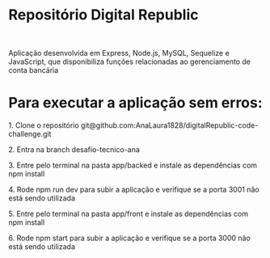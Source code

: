 <h1>Repositório Digital Republic</h1>
<br>
<p>Aplicação desenvolvida em Express, Node.js, MySQL, Sequelize e JavaScript, que disponibiliza funções relacionadas ao gerenciamento de conta bancária</p>
<h1>Para executar a aplicação sem erros:</h1>
<p>1. Clone o repositório git@github.com:AnaLaura1828/digitalRepublic-code-challenge.git </p>
<p>2. Entra na branch desafio-tecnico-ana</p>
<p>3. Entre pelo terminal na pasta app/backed e instale as dependências com npm install</p>
<p>4. Rode npm run dev para subir a aplicação e verifique se a porta 3001 não está sendo utilizada</p>
<p>5. Entre pelo terminal na pasta app/front e instale as dependências com npm install</p>
<p>6. Rode npm start para subir a aplicação e verifique se a porta 3000 não está sendo utilizada</p>
